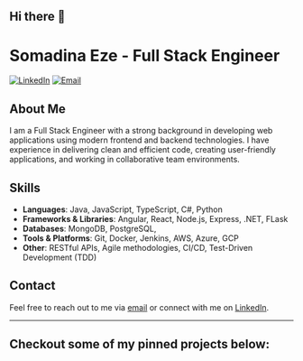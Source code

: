 ## Hi there 👋
# Somadina Eze - Full Stack Engineer

[![LinkedIn](https://img.shields.io/badge/LinkedIn-Profile-blue)](https://www.linkedin.com/in/somadina-eze/)
[![Email](https://img.shields.io/badge/Email-somadina6@gmail.com-blue)](mailto:somadina6@gmail.com)

## About Me
I am a Full Stack Engineer with a strong background in developing web applications using modern frontend and backend technologies. I have experience in delivering clean and efficient code, creating user-friendly applications, and working in collaborative team environments.

## Skills
- **Languages**: Java, JavaScript, TypeScript, C#, Python
- **Frameworks & Libraries**: Angular, React, Node.js, Express, .NET, FLask
- **Databases**: MongoDB, PostgreSQL, 
- **Tools & Platforms**: Git, Docker, Jenkins, AWS, Azure, GCP
- **Other**: RESTful APIs, Agile methodologies, CI/CD, Test-Driven Development (TDD)

## Contact
Feel free to reach out to me via [email](mailto:somadina6@gmail.com) or connect with me on [LinkedIn](https://www.linkedin.com/in/somadina-eze/).

---
## Checkout some of my pinned projects below:
